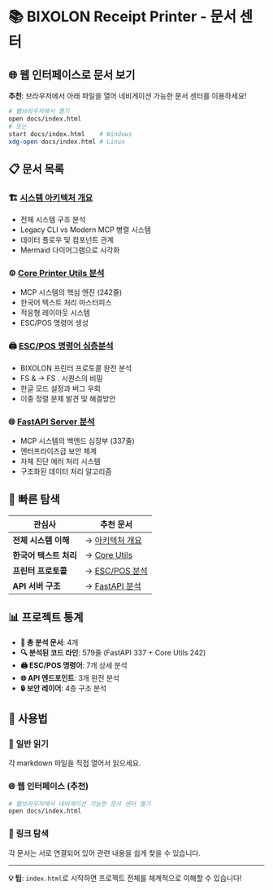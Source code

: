 # 📚 BIXOLON Receipt Printer - 문서 센터

## 🌐 웹 인터페이스로 문서 보기

**추천**: 브라우저에서 아래 파일을 열어 네비게이션 가능한 문서 센터를 이용하세요!

```bash
# 웹브라우저에서 열기
open docs/index.html
# 또는
start docs/index.html    # Windows
xdg-open docs/index.html # Linux
```

## 📋 문서 목록

### 🏗️ [시스템 아키텍처 개요](./architecture-overview.md)
- 전체 시스템 구조 분석
- Legacy CLI vs Modern MCP 병렬 시스템
- 데이터 플로우 및 컴포넌트 관계
- Mermaid 다이어그램으로 시각화

### ⚙️ [Core Printer Utils 분석](./core-printer-utils-analysis.md)
- MCP 시스템의 핵심 엔진 (242줄)
- 한국어 텍스트 처리 마스터피스
- 적응형 레이아웃 시스템
- ESC/POS 명령어 생성

### 🖨️ [ESC/POS 명령어 심층분석](./escpos-commands-deep-dive.md)
- BIXOLON 프린터 프로토콜 완전 분석
- FS & → FS . 시퀀스의 비밀
- 한글 모드 설정과 버그 우회
- 이중 정렬 문제 발견 및 해결방안

### 🌐 [FastAPI Server 분석](./fastapi-server-analysis.md)
- MCP 시스템의 백엔드 심장부 (337줄)
- 엔터프라이즈급 보안 체계
- 자체 진단 에러 처리 시스템
- 구조화된 데이터 처리 알고리즘

## 🎯 빠른 탐색

| 관심사 | 추천 문서 |
|--------|-----------|
| **전체 시스템 이해** | → [아키텍처 개요](./architecture-overview.md) |
| **한국어 텍스트 처리** | → [Core Utils](./core-printer-utils-analysis.md) |
| **프린터 프로토콜** | → [ESC/POS 분석](./escpos-commands-deep-dive.md) |
| **API 서버 구조** | → [FastAPI 분석](./fastapi-server-analysis.md) |

## 📊 프로젝트 통계

- **📝 총 분석 문서**: 4개
- **🔍 분석된 코드 라인**: 579줄 (FastAPI 337 + Core Utils 242)
- **🖨️ ESC/POS 명령어**: 7개 상세 분석
- **🌐 API 엔드포인트**: 3개 완전 분석
- **🔒 보안 레이어**: 4층 구조 분석

## 🚀 사용법

### 📖 **일반 읽기**
각 markdown 파일을 직접 열어서 읽으세요.

### 🌐 **웹 인터페이스** (추천)
```bash
# 웹브라우저에서 네비게이션 가능한 문서 센터 열기
open docs/index.html
```

### 🔗 **링크 탐색**
각 문서는 서로 연결되어 있어 관련 내용을 쉽게 찾을 수 있습니다.

---

**💡 팁**: `index.html`로 시작하면 프로젝트 전체를 체계적으로 이해할 수 있습니다!